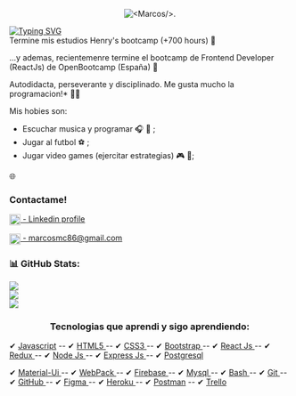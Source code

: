 <p align='center'>
<img align='center' src='https://i.ibb.co/V3c5gzG/Banner-Marcos-X-developer.jpg' alt='<Marcos/>.' />
</p> 

<a href="https://git.io/typing-svg"><img src="https://readme-typing-svg.demolab.com?font=Fira+Code&pause=1000&color=0A9EF7&width=435&lines=HOLA%2C+Mi+nombre+es+Marcos+Cruz+;Full+Stack+Development" alt="Typing SVG" /></a>
<br/>
Termine mis estudios Henry's bootcamp (+700 hours) 🙌

...y ademas, recientemenre termine el bootcamp de Frontend Developer (ReactJs) de OpenBootcamp (España) 🙌

Autodidacta, perseverante y disciplinado. Me gusta mucho la programacion!* 👨‍🎓 

Mis hobies son:
 - Escuchar musica y programar 🎧 🎼  ;
 - Jugar al futbol ⚽️ ;
 - Jugar video games (ejercitar estrategias) 🎮 👾;


🌐 <h3 align="left">Contactame!</h3>
<p align="left">
<a href="https://www.linkedin.com/in/marcos-cruz-dev/" target="_blank"><img align="center" src="https://img2.freepng.fr/20180529/str/kisspng-linkedin-computer-icons-logo-professional-network-social-networks-5b0d65b29ec943.2054111815276046586504.jpg" alt="marcos-cruz" height="20" width="auto" /> - Linkedin profile</a>
</p>
<p align="left">
<a href="mailto:marcosmc86@gmail.com" target="_blank"><img align="center" src="https://clipground.com/images/logo-gmail-png-1.png" alt="marcosmc86@gmail.com" height="20" width="auto" /> - marcosmc86@gmail.com</a>
<!-- </p>
<p align="left">
<a href="https://www.linkedin.com/in/marcos-cruz-front-end/" target="_blank"><img align="center" src="" alt="https://img2.freepng.fr/20180529/str/kisspng-linkedin-computer-icons-logo-professional-network-social-networks-5b0d65b29ec943.2054111815276046586504.jpg" height="20" width="auto" />Linkedin</a>
</p> -->

 ### 📊 GitHub Stats:
![](https://github-readme-stats.vercel.app/api?username=marco5x&theme=react&hide_border=true&include_all_commits=true&count_private=true)<br/>
![](https://github-readme-streak-stats.herokuapp.com/?user=marco5x&theme=react&hide_border=true)<br/>
![](https://github-readme-stats.vercel.app/api/top-langs/?username=marco5x&theme=react&hide_border=true&include_all_commits=true&count_private=true&layout=compact)
 
<h3 align="center">Tecnologias que aprendi y sigo aprendiendo:</h3>
<p align='center'>
 
✔ <a href="https://developer.mozilla.org/en-US/docs/Web/JavaScript" target="_blank"> Javascript</a>  --  ✔ <a href="https://www.w3.org/html/" target="_blank">HTML5 </a>  --  ✔ <a href="https://www.w3schools.com/css/" target="_blank">CSS3 </a>  --  ✔ <a href="https://getbootstrap.com" target="_blank">Bootstrap </a>  --  ✔ <a href="https://reactjs.org/" target="_blank">React Js </a>  --  ✔ <a href="https://redux.js.org" target="_blank">Redux </a>  --  ✔ <a href="https://nodejs.org" target="_blank">Node Js </a> --  ✔ <a href="https://expressjs.com" target="_blank">Express Js </a>  --  ✔ <a href="https://www.postgresql.org" target="_blank">Postgresql </a>
 
✔ <a href="https://material-ui.com/" target="_blank">Material-Ui </a>    --  ✔ <a href="https://webpack.js.org" target="_blank">WebPack </a>  --  ✔ <a href="https://firebase.google.com/" target="_blank">Firebase </a>   --  ✔ <a href="https://www.mysql.com/" target="_blank">Mysql </a>  --  ✔ <a href="https://www.gnu.org/software/bash/" target="_blank">Bash </a>  --  ✔ <a href="https://git-scm.com/" target="_blank">Git </a>  --  ✔ <a href="https://git-scm.com/" target="_blank">GitHub </a>  --  ✔ <a href="https://www.figma.com/" target="_blank">Figma </a>  --  ✔ <a href="https://heroku.com" target="_blank">Heroku </a>  --  ✔ <a href="https://postman.com" target="_blank">Postman</a> --  ✔ <a href="https://trello.com" target="_blank">Trello</a> 
</p>



<!--
**Marco5X/marco5X** is a ✨ _special_ ✨ repository because its `README.md` (this file) appears on your GitHub profile.

Here are some ideas to get you started:

- 🔭 I’m currently working on ...
- 🌱 I’m currently learning ...
- 👯 I’m looking to collaborate on ...
- 🤔 I’m looking for help with ...
- 💬 Ask me about ...
- 📫 How to reach me: ...
- 😄 Pronouns: ...
- ⚡ Fun fact: ...
-->
